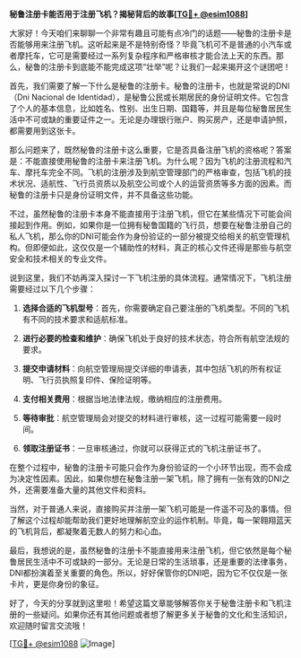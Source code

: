 **秘鲁注册卡能否用于注册飞机？揭秘背后的故事[[TG💪+ @esim1088](https://t.me/s/esim1088)]**

大家好！今天咱们来聊聊一个非常有趣且可能有点冷门的话题——秘鲁的注册卡是否能够用来注册飞机。这听起来是不是特别奇怪？毕竟飞机可不是普通的小汽车或者摩托车，它可是需要经过一系列复杂程序和严格审核才能合法上天的东西。那么，秘鲁的注册卡到底能不能完成这项“壮举”呢？让我们一起来揭开这个谜团吧！

首先，我们需要了解一下什么是秘鲁的注册卡。秘鲁的注册卡，也就是常说的DNI（Dni Nacional de Identidad），是秘鲁公民或长期居民的身份证明文件。它包含了个人的基本信息，比如姓名、性别、出生日期、国籍等，并且是每位秘鲁居民生活中不可或缺的重要证件之一。无论是办理银行账户、购买房产，还是申请护照，都需要用到这张卡。

那么问题来了，既然秘鲁的注册卡这么重要，它是否具备注册飞机的资格呢？答案是：不能直接使用秘鲁的注册卡来注册飞机。为什么呢？因为飞机的注册流程和汽车、摩托车完全不同。飞机的注册涉及到航空管理部门的严格审查，包括飞机的技术状况、适航性、飞行员资质以及航空公司或个人的运营资质等多方面的因素。而秘鲁的注册卡只是身份证明文件，并不具备这些功能。

不过，虽然秘鲁的注册卡本身不能直接用于注册飞机，但它在某些情况下可能会间接起到作用。例如，如果你是一位拥有秘鲁国籍的飞行员，想要在秘鲁注册自己的私人飞机，那么你的DNI可能会作为身份验证的一部分被提交给相关的航空管理机构。但即便如此，这仅仅是一个辅助性的材料，真正的核心文件还得是那些与航空安全和技术相关的专业文件。

说到这里，我们不妨再深入探讨一下飞机注册的具体流程。通常情况下，飞机注册需要经过以下几个步骤：

1. **选择合适的飞机型号**：首先，你需要确定自己要注册的飞机类型。不同的飞机有不同的技术要求和适航标准。
   
2. **进行必要的检查和维护**：确保飞机处于良好的技术状态，符合所有航空法规的要求。

3. **提交申请材料**：向航空管理局提交详细的申请表，其中包括飞机的所有权证明、飞行员执照复印件、保险证明等。

4. **支付相关费用**：根据当地法律法规，缴纳相应的注册费用。

5. **等待审批**：航空管理局会对提交的材料进行审核，这一过程可能需要一段时间。

6. **领取注册证书**：一旦审核通过，你就可以获得正式的飞机注册证书了。

在整个过程中，秘鲁的注册卡可能只会作为身份验证的一个小环节出现，而不会成为决定性因素。因此，如果你想在秘鲁注册一架飞机，除了拥有一张有效的DNI之外，还需要准备大量的其他文件和资料。

当然，对于普通人来说，直接购买并注册一架飞机可能是一件遥不可及的事情。但了解这个过程却能帮助我们更好地理解航空业的运作机制。毕竟，每一架翱翔蓝天的飞机背后，都凝聚着无数人的努力和心血。

最后，我想说的是，虽然秘鲁的注册卡不能直接用来注册飞机，但它依然是每个秘鲁居民生活中不可或缺的一部分。无论是日常的生活琐事，还是重要的法律事务，DNI都扮演着至关重要的角色。所以，好好保管你的DNI吧，因为它不仅仅是一张卡片，更是你身份的象征。

好了，今天的分享就到这里啦！希望这篇文章能够解答你关于秘鲁注册卡和飞机注册的一些疑问。如果你还有其他问题或者想了解更多关于秘鲁的文化和生活知识，欢迎随时留言交流哦！

[[TG💪+ @esim1088](https://t.me/s/esim1088) ![Image](https://i.postimg.cc/4NQfJmqS/Snipaste-2025-05-13-00-14-12.png)]